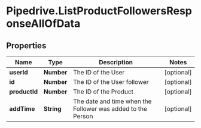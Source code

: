 # Pipedrive.ListProductFollowersResponseAllOfData

## Properties

Name | Type | Description | Notes
------------ | ------------- | ------------- | -------------
**userId** | **Number** | The ID of the User | [optional] 
**id** | **Number** | The ID of the User follower | [optional] 
**productId** | **Number** | The ID of the Product | [optional] 
**addTime** | **String** | The date and time when the Follower was added to the Person | [optional] 


